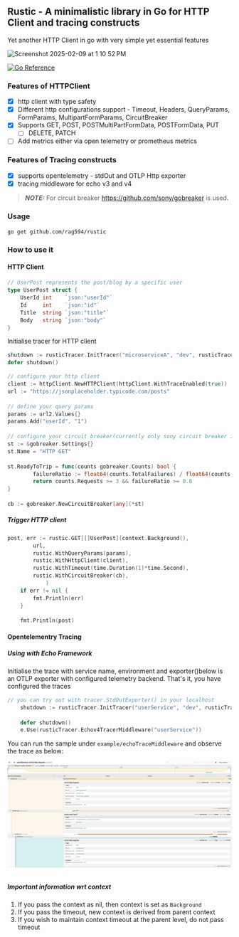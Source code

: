 ## Rustic - A minimalistic library in Go for HTTP Client and tracing constructs

Yet another HTTP Client in go with very simple yet essential features

<img width="638" alt="Screenshot 2025-02-09 at 1 10 52 PM" src="https://github.com/user-attachments/assets/cb016287-0016-4de8-800f-84eb890de9ca" />

[![Go Reference](https://pkg.go.dev/badge/github.com/rag594/rustic.svg)](https://pkg.go.dev/github.com/rag594/rustic)

### Features of HTTPClient
- [x] http client with type safety
- [x] Different http configurations support - Timeout, Headers, QueryParams, FormParams, MultipartFormParams, CircuitBreaker
- [x] Supports GET, POST, POSTMultiPartFormData, POSTFormData, PUT
  - [ ] DELETE, PATCH
- [ ] Add metrics either via open telemetry or prometheus metrics

### Features of Tracing constructs
- [x] supports opentelemetry - stdOut and OTLP Http exporter
- [x] tracing middleware for echo v3 and v4

> **_NOTE:_**  For circuit breaker https://github.com/sony/gobreaker is used.

### Usage

```shell
go get github.com/rag594/rustic
```

### How to use it

#### HTTP Client

```go
// UserPost represents the post/blog by a specific user 
type UserPost struct {
	UserId int    `json:"userId"`
	Id     int    `json:"id"`
	Title  string `json:"title"`
	Body   string `json:"body"`
}
```

Initialise tracer for HTTP client

```go
shutdown := rusticTracer.InitTracer("microserviceA", "dev", rusticTracer.StdOutExporter())
defer shutdown()
```

```go
// configure your http client
client := httpClient.NewHTTPClient(httpClient.WithTraceEnabled(true))
url := "https://jsonplaceholder.typicode.com/posts"

// define your query params
params := url2.Values{}
params.Add("userId", "1")

// configure your circuit breaker(currently only sony circuit breaker is supported)
st := &gobreaker.Settings{}
st.Name = "HTTP GET"

st.ReadyToTrip = func(counts gobreaker.Counts) bool {
        failureRatio := float64(counts.TotalFailures) / float64(counts.Requests)
        return counts.Requests >= 3 && failureRatio >= 0.6
}

cb := gobreaker.NewCircuitBreaker[any](*st)
```

##### Trigger HTTP client

```go
post, err := rustic.GET[[]UserPost](context.Background(),
        url,
        rustic.WithQueryParams(params),
        rustic.WithHttpClient(client),
        rustic.WithTimeout(time.Duration(1)*time.Second),
        rustic.WithCircuitBreaker(cb), 
			)
    if err != nil {
        fmt.Println(err)
    }

    fmt.Println(post)
```

#### Opentelementry Tracing

##### Using with Echo Framework

Initialise the trace with service name, environment and exporter()below is an OTLP exporter with configured telemetry backend. That's it, you have configured the traces
```go
// you can try out with tracer.StdOutExporter() in your localhost
	shutdown := rusticTracer.InitTracer("userService", "dev", rusticTracer.OTLPExporter("localhost", "4318"))

	defer shutdown()
	e.Use(rusticTracer.Echov4TracerMiddleware("userService"))
```
You can run the sample under `example/echoTraceMiddleware` and observe the trace as below:

<img width="638" alt="Screenshot 2025-02-09 at 1 10 52 PM" src="assets/trace-example.png" />


##### Important information wrt context

1. If you pass the context as nil, then context is set as `Background`
2. If you pass the timeout, new context is derived from parent context
3. If you wish to maintain context timeout at the parent level, do not pass timeout
